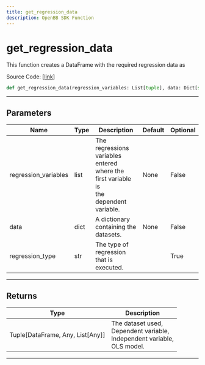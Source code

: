 ```yaml
---
title: get_regression_data
description: OpenBB SDK Function
---
```


# get_regression_data

This function creates a DataFrame with the required regression data as

Source Code: [[link](https://github.com/OpenBB-finance/OpenBBTerminal/tree/main/openbb_terminal/econometrics/regression_model.py#L113)]

```python
def get_regression_data(regression_variables: List[tuple], data: Dict[str, pd.DataFrame], regression_type: str = "") -> Tuple[pd.DataFrame, Any, List[Any]]
```
---
## Parameters

| Name | Type | Description | Default | Optional |
| ---- | ---- | ----------- | ------- | -------- |
| regression_variables | list | The regressions variables entered where the first variable is<br/>the dependent variable. | None | False |
| data | dict | A dictionary containing the datasets. | None | False |
| regression_type | str | The type of regression that is executed. |  | True |

---
## Returns

| Type | Description |
| ---- | ----------- |
| Tuple[DataFrame, Any, List[Any]] | The dataset used,<br/>Dependent variable,<br/>Independent variable,<br/>OLS model. |

---
